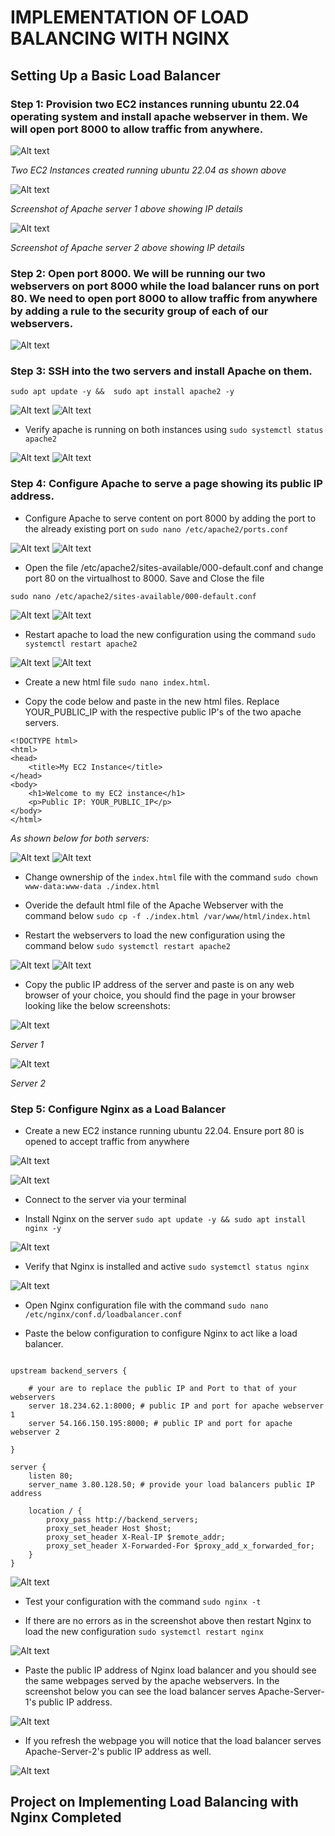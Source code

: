 # IMPLEMENTATION OF LOAD BALANCING WITH NGINX

## Setting Up a Basic Load Balancer

### Step 1: Provision two EC2 instances running ubuntu 22.04 operating system and install apache webserver in them. We will open port 8000 to allow traffic from anywhere.

![Alt text](<Images/1.Apache servers.PNG>)

_Two EC2 Instances created running ubuntu 22.04 as shown above_

![Alt text](<Images/3.Apache 1 details.PNG>)

_Screenshot of Apache server 1 above showing IP details_

![Alt text](<Images/3.Apache 2 details.PNG>)

_Screenshot of Apache server 2 above showing IP details_

### Step 2: Open port 8000. We will be running our two webservers on port 8000 while the load balancer runs on port 80. We need to open port 8000 to allow traffic from anywhere by adding a rule to the security group of each of our webservers.

![Alt text](<Images/2.server security.PNG>)

### Step 3: SSH into the two servers and install Apache on them.

`sudo apt update -y &&  sudo apt install apache2 -y`

![Alt text](<Images/5.server 1 Apache installed.PNG>) ![Alt text](<Images/6.server 2 Apache installed.PNG>)

- Verify apache is running on both instances using `sudo systemctl status apache2`

![Alt text](<Images/7.server 1 Apache active.PNG>) ![Alt text](<Images/7.server 2 Apache active.PNG>)

### Step 4: Configure Apache to serve a page showing its public IP address.

- Configure Apache to serve content on port 8000 by adding the port to the already existing port on `sudo nano /etc/apache2/ports.conf`

![Alt text](<Images/8.server 1 config.PNG>) ![Alt text](<Images/8.server 2 config.PNG>)

- Open the file /etc/apache2/sites-available/000-default.conf and change port 80 on the virtualhost to 8000. Save and Close the file

`sudo nano /etc/apache2/sites-available/000-default.conf`

![Alt text](<Images/9.server 1 port.PNG>) ![Alt text](<Images/9.server 2 port.PNG>)

- Restart apache to load the new configuration using the command `sudo systemctl restart apache2`

![Alt text](<Images/10.server 1 codes.PNG>) ![Alt text](<Images/10.server 2 codes.PNG>)

- Create a new html file `sudo nano index.html`.

- Copy the code below and paste in the new html files. Replace YOUR_PUBLIC_IP with the respective public IP's of the two apache servers.

```
<!DOCTYPE html>
<html>
<head>
    <title>My EC2 Instance</title>
</head>
<body>
    <h1>Welcome to my EC2 instance</h1>
    <p>Public IP: YOUR_PUBLIC_IP</p>
</body>
</html>
```

_As shown below for both servers:_

![Alt text](<Images/11.server 1 html.PNG>) ![Alt text](<Images/11.server 2 html.PNG>)

- Change ownership of the `index.html` file with the command `sudo chown www-data:www-data ./index.html`

* Overide the default html file of the Apache Webserver with the command below `sudo cp -f ./index.html /var/www/html/index.html`

* Restart the webservers to load the new configuration using the command below `sudo systemctl restart apache2`

![Alt text](<Images/12.server 1 html created.PNG>) ![Alt text](<Images/12.server 2 html created.PNG>)

- Copy the public IP address of the server and paste is on any web browser of your choice, you should find the page in your browser looking like the below screenshots:

![Alt text](<Images/13.server 1 success.PNG>)

_Server 1_

![Alt text](<Images/13.server 2 success.PNG>)

_Server 2_

### Step 5: Configure Nginx as a Load Balancer

- Create a new EC2 instance running ubuntu 22.04. Ensure port 80 is opened to accept traffic from anywhere

![Alt text](<Images/14.Nginx server.PNG>)

![Alt text](<Images/15.Nginx sec.PNG>)

- Connect to the server via your terminal

- Install Nginx on the server `sudo apt update -y && sudo apt install nginx -y`

![Alt text](<Images/16.Nginx installed.PNG>)

- Verify that Nginx is installed and active `sudo systemctl status nginx`

![Alt text](<Images/17.Nginx active.PNG>)

- Open Nginx configuration file with the command `sudo nano /etc/nginx/conf.d/loadbalancer.conf`

- Paste the below configuration to configure Nginx to act like a load balancer.

```

upstream backend_servers {

    # your are to replace the public IP and Port to that of your webservers
    server 18.234.62.1:8000; # public IP and port for apache webserver 1
    server 54.166.150.195:8000; # public IP and port for apache webserver 2

}

server {
    listen 80;
    server_name 3.80.128.50; # provide your load balancers public IP address

    location / {
        proxy_pass http://backend_servers;
        proxy_set_header Host $host;
        proxy_set_header X-Real-IP $remote_addr;
        proxy_set_header X-Forwarded-For $proxy_add_x_forwarded_for;
    }
}

```

![Alt text](<Images/18.Nginx config.PNG>)

- Test your configuration with the command `sudo nginx -t`

- If there are no errors as in the screenshot above then restart Nginx to load the new configuration `sudo systemctl restart nginx`

![Alt text](<Images/19.Nginx codes.PNG>)

- Paste the public IP address of Nginx load balancer and you should see the same webpages served by the apache webservers. In the screenshot below you can see the load balancer serves Apache-Server-1's public IP address.

![Alt text](<Images/20.Nginx server 1.PNG>)

- If you refresh the webpage you will notice that the load balancer serves Apache-Server-2's public IP address as well.

![Alt text](<Images/20.Nginx server 2.PNG>)

## Project on Implementing Load Balancing with Nginx Completed
